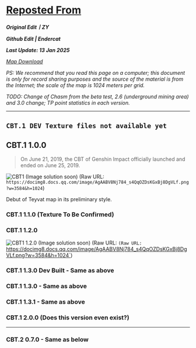 # [Reposted From](https://docs.qq.com/doc/DZkZiY0RWRmdTb1ZC)

***Original Edit丨ZY***

***Github Edit | Endercat***

***Last Update: 13 Jan 2025***

*[Map Download](https://drive.google.com/drive/folders/1T7Q415_ALVTn4D-dFhH8zEdIAp1XNMio?usp=sharing)*

*PS: We recommend that you read this page on a computer; this document is only for record sharing purposes and the source of the material is from the Internet; the scale of the map is 1024 meters per grid.*

*TODO: Change of Chasm from the beta test, 2.6 (underground mining area) and 3.0 change; TP point statistics in each version.*

---

## `CBT.1 DEV Texture files not available yet`
## CBT.1 1.0.0
> On June 21, 2019, the CBT of Genshin Impact officially launched and ended on June 25, 2019.

![CBT1 (Image solution soon)](https://docimg8.docs.qq.com/image/AgAABV8Nj784_s4QqOZDsKGxBj8DgVLf.png?w=3584&h=1024)
(Raw URL: `https://docimg8.docs.qq.com/image/AgAABV8Nj784_s4QqOZDsKGxBj8DgVLf.png?w=3584&h=1024`)

Debut of Teyvat map in its preliminary style.

### CBT.1 1.1.0 (Texture To Be Confirmed)
### CBT.1 1.2.0
![CBT1 1.2.0 (Image solution soon)](https://docimg4.docs.qq.com/image/AgAABV8Nj78jr0cIksNNIbqDCyF4mtn5.png?w=3584&h=1536)
(Raw URL: `(Raw URL: `https://docimg8.docs.qq.com/image/AgAABV8Nj784_s4QqOZDsKGxBj8DgVLf.png?w=3584&h=1024`)
### CBT.1 1.3.0 Dev Built - Same as above
### CBT.1 1.3.0 - Same as above
### CBT.1 1.3.1 - Same as above
### CBT.1 2.0.0 (Does this version even exist?)
---
### CBT.2 0.7.0 - Same as below
